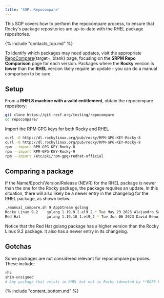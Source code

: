 ```yaml
---
title: 'SOP: Repocompare'
---
```


This SOP covers how to perform the repocompare process, to ensure that Rocky's package repositories are up-to-date with the RHEL package repositories.

{% include "contacts_top.md" %}

To identify which packages may need updates, visit the appropriate [RepoCompare](https://repocompare.rockylinux.org){target=_blank} page, focusing on the **SRPM Repo Comparison** page for each version.
Packages where the **Rocky** version is **lower** than the **RHEL** version likely require an update - you can do a manual comparison to be sure.

## Setup

From a **RHEL8 machine with a valid entitlement**, obtain the repocompare repository:

``` bash linenums="1"
git clone https://git.resf.org/testing/repocompare
cd repocompare/
```

Import the RPM GPG keys for both Rocky and RHEL

``` bash linenums="1"
curl -O http://dl.rockylinux.org/pub/rocky/RPM-GPG-KEY-Rocky-8
curl -O http://dl.rockylinux.org/pub/rocky/RPM-GPG-KEY-Rocky-9
rpm --import RPM-GPG-KEY-Rocky-8
rpm --import RPM-GPG-KEY-Rocky-9
rpm --import /etc/pki/rpm-gpg/redhat-official
```

## Comparing a package

If the Name/Epoch/Version/Release (NEVR) for the RHEL package is newer than the one for the Rocky package, the package requires an update. In this situation, there will also likely be a newer entry in the changelog for the RHEL package, as shown below:

``` bash linenums="1"
./manual_compare.sh 9 AppStream golang
Rocky Linux 9.2    golang 1.19.9 2.el9_2 * Tue May 23 2023 Alejandro Sáez <asm@redhat.com> - 1.19.9-2
Red Hat            golang 1.19.10 1.el9_2 * Tue Jun 06 2023 David Benoit <dbenoit@redhat.com> - 1.19.10-1
```

Notice that the Red Hat golang package has a higher version than the Rocky Linux 9.2 package. It also has a newer entry in its changelog.

## Gotchas

Some packages are not considered relevant for repocompare purposes. These include:

``` bash linenums="1"
rhc
shim-unsigned
# Any package that exists in RHEL but not in Rocky (denoted by **DOES NOT EXIST** in the Rocky column on the repocompare website)
```

{% include "content_bottom.md" %}
